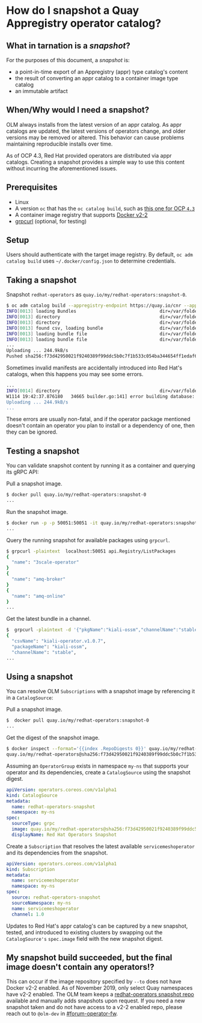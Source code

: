 # How do I snapshot a Quay Appregistry operator catalog?

## What in tarnation is a _snapshot_?

For the purposes of this document, a _snapshot_ is:

- a point-in-time export of an Appregistry (appr) type catalog's content
- the result of converting an appr catalog to a container image type catalog
- an immutable artifact

## When/Why would I need a snapshot?

OLM always installs from the latest version of an appr catalog. As appr catalogs are updated, the latest versions of operators change, and older versions may be removed or altered. This behavior can cause problems maintaining reproducible installs over time.

As of OCP 4.3, Red Hat provided operators are distributed via appr catalogs. Creating a snapshot provides a simple way to use this content without incurring the aforementioned issues.

## Prerequisites

- Linux
- A version `oc` that has the `oc catalog build`, such as [this one for OCP `4.3`](https://openshift-release-artifacts.svc.ci.openshift.org/4.3.0-0.nightly-2019-11-13-233341/openshift-client-linux-4.3.0-0.nightly-2019-11-13-233341.tar.gz)
- A container image registry that supports [Docker v2-2](https://docs.docker.com/registry/spec/manifest-v2-2/)
- [grpcurl](https://github.com/fullstorydev/grpcurl) (optional, for testing)

## Setup

Users should authenticate with the target image registry. By default, `oc adm catalog build` uses `~/.docker/config.json` to determine credentials. 

## Taking a snapshot

Snapshot `redhat-operators` as `quay.io/my/redhat-operators:snapshot-0`.

```sh
$ oc adm catalog build --appregistry-endpoint https://quay.io/cnr --appregistry-org redhat-operators --to=quay.io/my/redhat-operators:snapshot-0
INFO[0013] loading Bundles                               dir=/var/folders/st/9cskxqs53ll3wdn434vw4cd80000gn/T/300666084/manifests-829192605
INFO[0013] directory                                     dir=/var/folders/st/9cskxqs53ll3wdn434vw4cd80000gn/T/300666084/manifests-829192605 file=manifests-829192605 load=bundles
INFO[0013] directory                                     dir=/var/folders/st/9cskxqs53ll3wdn434vw4cd80000gn/T/300666084/manifests-829192605 file=3scale-operator load=bundles
INFO[0013] found csv, loading bundle                     dir=/var/folders/st/9cskxqs53ll3wdn434vw4cd80000gn/T/300666084/manifests-829192605 file=3scale-operator.v0.3.0.clusterserviceversion.yaml load=bundles
INFO[0013] loading bundle file                           dir=/var/folders/st/9cskxqs53ll3wdn434vw4cd80000gn/T/300666084/manifests-829192605/3scale-operator file=3scale-operator.package.yaml load=bundle
INFO[0013] loading bundle file                           dir=/var/folders/st/9cskxqs53ll3wdn434vw4cd80000gn/T/300666084/manifests-829192605/3scale-operator file=3scale-operator.v0.3.0.clusterserviceversion.yaml load=bundle
...
Uploading ... 244.9kB/s
Pushed sha256:f73d42950021f9240389f99ddc5b0c7f1b533c054ba344654ff1edaf6bf827e3 to quay.io/my/redhat-operators:snapshot-0
```

Sometimes invalid manifests are accidentally introduced into Red Hat's catalogs, when this happens you may see some errors.

```sh
...
INFO[0014] directory                                     dir=/var/folders/st/9cskxqs53ll3wdn434vw4cd80000gn/T/300666084/manifests-829192605 file=4.2 load=package
W1114 19:42:37.876180   34665 builder.go:141] error building database: error loading package into db: fuse-camel-k-operator.v7.5.0 specifies replacement that couldn't be found
Uploading ... 244.9kB/s
...
```

These errors are usually non-fatal, and if the operator package mentioned doesn't contain an operator you plan to install or a dependency of one, then they can be ignored.

## Testing a snapshot

You can validate snapshot content by running it as a container and querying its gRPC API:

Pull a snapshot image.

```sh
$ docker pull quay.io/my/redhat-operators:snapshot-0
...
```

Run the snapshot image.

```sh
$ docker run -p -p 50051:50051 -it quay.io/my/redhat-operators:snapshot-0
...
```

Query the running snapshot for available packages using `grpcurl`.

```sh
$ grpcurl -plaintext  localhost:50051 api.Registry/ListPackages
{
  "name": "3scale-operator"
}
{
  "name": "amq-broker"
}
{
  "name": "amq-online"
}
...
```

Get the latest bundle in a channel.

```sh
$  grpcurl -plaintext -d '{"pkgName":"kiali-ossm","channelName":"stable"}' localhost:50051 api.Registry/GetBundleForChannel
{
  "csvName": "kiali-operator.v1.0.7",
  "packageName": "kiali-ossm",
  "channelName": "stable",
...
```

## Using a snapshot

You can resolve OLM `Subscriptions` with a snapshot image by referencing it in a `CatalogSource`:

Pull a snapshot image.

```sh
$  docker pull quay.io/my/redhat-operators:snapshot-0
...
```

Get the digest of the snapshot image.

```sh
$ docker inspect --format='{{index .RepoDigests 0}}' quay.io/my/redhat-operators:snapshot-0
quay.io/my/redhat-operators@sha256:f73d42950021f9240389f99ddc5b0c7f1b533c054ba344654ff1edaf6bf827e3
```

Assuming an `OperatorGroup` exists in namespace `my-ns` that supports your operator and its dependencies, create a `CatalogSource` using the snapshot digest.

```yaml
apiVersion: operators.coreos.com/v1alpha1
kind: CatalogSource
metadata:
  name: redhat-operators-snapshot
  namespace: my-ns
spec:
  sourceType: grpc
  image: quay.io/my/redhat-operators@sha256:f73d42950021f9240389f99ddc5b0c7f1b533c054ba344654ff1edaf6bf827e3
  displayName: Red Hat Operators Snapshot
```

Create a `Subscription` that resolves the latest available `servicemeshoperator` and its dependencies from the snapshot.

```yaml
apiVersion: operators.coreos.com/v1alpha1
kind: Subscription
metadata:
  name: servicemeshoperator
  namespace: my-ns
spec:
  source: redhat-operators-snapshot
  sourceNamespace: my-ns
  name: servicemeshoperator
  channel: 1.0
```

Updates to Red Hat's appr catalog's can be captured by a new snapshot, tested, and introduced to existing clusters by swapping out the `CatalogSource's` `spec.image` field with the new snapshot digest.

## My snapshot build succeeded, but the final image doesn't contain any operators!?

This can occur if the image repository specified by `--to` does not have Docker v2-2 enabled. As of November 2019, only select Quay namespaces have v2-2 enabled. The OLM team keeps a [redhat-operators snapshot repo](https://quay.io/repository/operator-framework/redhat-operators) available and manually adds snapshots upon request. If you need a new snapshot taken and do not have access to a v2-2 enabled repo, please reach out to `@olm-dev` in [#forum-operator-fw](https://coreos.slack.com/archives/C3VS0LV41).
